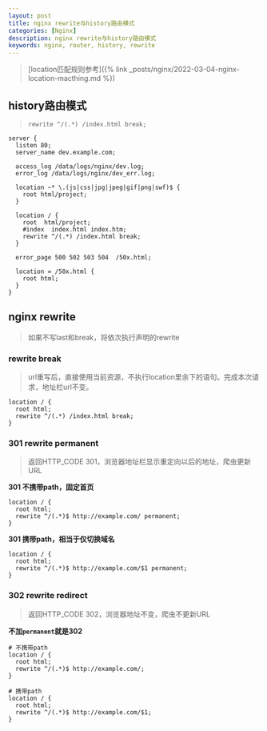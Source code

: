 ```yaml
---
layout: post
title: nginx rewrite与history路由模式
categories: [Nginx]
description: nginx rewrite与history路由模式
keywords: nginx, router, history, rewrite
---
```


> [location匹配规则参考]({% link _posts/nginx/2022-03-04-nginx-location-macthing.md %})

## history路由模式

> `rewrite ^/(.*) /index.html break;`

```nginx
server {
  listen 80;
  server_name dev.example.com;

  access_log /data/logs/nginx/dev.log;
  error_log /data/logs/nginx/dev_err.log;

  location ~* \.(js|css|jpg|jpeg|gif|png|swf)$ {
    root html/project;
  }

  location / {
    root  html/project;
    #index  index.html index.htm;
    rewrite ^/(.*) /index.html break;
  }

  error_page 500 502 503 504  /50x.html;

  location = /50x.html {
    root html;
  }
}
```

## nginx rewrite

> 如果不写last和break，将依次执行声明的rewrite

### rewrite break

> url重写后，直接使用当前资源，不执行location里余下的语句。完成本次请求，地址栏url不变。

```nginx
location / {
  root html;
  rewrite ^/(.*) /index.html break;
}
```

### 301 rewrite permanent

> 返回HTTP_CODE 301，浏览器地址栏显示重定向以后的地址，爬虫更新URL

**301 不携带path，固定首页**
```nginx
location / {
  root html;
  rewrite ^/(.*)$ http://example.com/ permanent;
}
```

**301 携带path，相当于仅切换域名**

```nginx
location / {
  root html;
  rewrite ^/(.*)$ http://example.com/$1 permanent;
}
```

### 302 rewrite redirect

> 返回HTTP_CODE 302，浏览器地址不变，爬虫不更新URL

**不加`permanent`就是302**

```nginx
# 不携带path
location / {
  root html;
  rewrite ^/(.*)$ http://example.com/;
}
```

```nginx
# 携带path
location / {
  root html;
  rewrite ^/(.*)$ http://example.com/$1;
}
```




